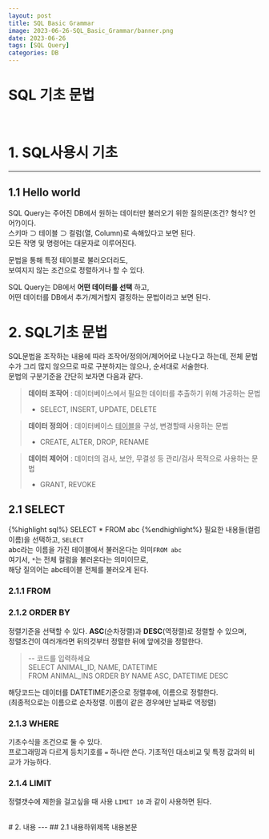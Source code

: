 ```yaml
---
layout: post
title: SQL Basic Grammar
image: 2023-06-26-SQL_Basic_Grammar/banner.png
date: 2023-06-26
tags: [SQL Query]
categories: DB
---
```


# SQL 기초 문법

<br>

# 1. SQL사용시 기초

---

## 1.1 Hello world

SQL Query는 주어진 DB에서 원하는 데이터만 불러오기 위한 질의문(조건? 형식? 언어?)이다.  
스키마 ⊃ 테이블 ⊃ 컬럼(열, Column)로 속해있다고 보면 된다.  
모든 작명 및 명령어는 대문자로 이루어진다.

문법을 통해 특정 테이블로 불러오더라도,  
보여지지 않는 조건으로 정렬하거나 할 수 있다.

SQL Query는 DB에서 **어떤 데이터를 선택** 하고,  
어떤 데이터를 DB에서 추가/제거할지 결정하는 문법이라고 보면 된다.
<br>

# 2. SQL기초 문법

SQL문법을 조작하는 내용에 따라 조작어/정의어/제어어로 나눈다고 하는데, 전체 문법수가 그리 많지 않으므로 따로 구분하지는 않으나, 순서대로 서술한다.  
문법의 구분기준을 간단히 보자면 다음과 같다.

> **데이터 조작어** : 데이터베이스에서 필요한 데이터를 추출하기 위해 가공하는 문법
> - SELECT, INSERT, UPDATE, DELETE

> **데이터 정의어** : 데이터베이스 <U>테이블</U>을 구성, 변경할때 사용하는 문법   
> - CREATE, ALTER, DROP, RENAME

> **데이터 제어어** : 데이터의 검사, 보안, 무결성 등 관리/검사 목적으로 사용하는 문법
> - GRANT, REVOKE

## 2.1 SELECT

{%highlight sql%}
SELECT *
FROM abc
{%endhighlight%}
필요한 내용들(컬럼 이름)을 선택하고, `SELECT`  
abc라는 이름을 가진 테이블에서 불러온다는 의미`FROM abc`   
여기서, `*`는 전체 컬럼을 불러온다는 의미이므로,   
해당 질의어는 abc테이블 전체를 불러오게 된다.
### 2.1.1 FROM

### 2.1.2 ORDER BY

정렬기준을 선택할 수 있다.
**ASC**(순차정렬)과 **DESC**(역정렬)로 정렬할 수 있으며,  
정렬조건이 여러개라면 뒤의것부터 정렬한 뒤에 앞에것을 정렬한다.

> -- 코드를 입력하세요  
> SELECT ANIMAL_ID, NAME, DATETIME  
> FROM ANIMAL_INS ORDER BY NAME ASC, DATETIME DESC

해당코드는 데이터를 DATETIME기준으로 정렬후에, 이름으로 정렬한다.  
(최종적으로는 이름으로 순차정렬. 이름이 같은 경우에만 날짜로 역정렬)

### 2.1.3 WHERE

기초수식을 조건으로 둘 수 있다.  
프로그래밍과 다르게 등치기호를 `=` 하나만 쓴다.
기초적인 대소비교 및 특정 값과의 비교가 가능하다.

### 2.1.4 LIMIT

정렬갯수에 제한을 걸고싶을 때 사용
`LIMIT 10` 과 같이 사용하면 된다.

<br>
# 2. 내용
---
## 2.1 내용하위제목   
내용본문
